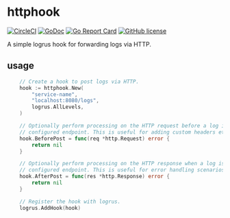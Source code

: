# httphook
[![CircleCI](https://img.shields.io/circleci/project/github/hourglassdesign/httphook.svg)](https://circleci.com/gh/hourglassdesign/httphook)
[![GoDoc](https://godoc.org/github.com/hourglassdesign/httphook?status.svg)](http://godoc.org/github.com/hourglassdesign/httphook)
[![Go Report Card](https://goreportcard.com/badge/github.com/hourglassdesign/httphook)](https://goreportcard.com/report/github.com/hourglassdesign/httphook)
[![GitHub license](https://img.shields.io/badge/license-MIT-blue.svg)](https://raw.githubusercontent.com/hourglassdesign/httphook/release/LICENSE)

A simple logrus hook for forwarding logs via HTTP.

## usage
```go
	// Create a hook to post logs via HTTP.
	hook := httphook.New(
		"service-name",
		"localhost:8080/logs",
		logrus.AllLevels,
	)

	// Optionally perform processing on the HTTP request before a log is posted to the
	// configured endpoint. This is useful for adding custom headers etc.
	hook.BeforePost = func(req *http.Request) error {
		return nil
	}

	// Optionally perform processing on the HTTP response when a log is posted to the
	// configured endpoint. This is useful for error handling scenarios & debugging.
	hook.AfterPost = func(res *http.Response) error {
		return nil
	}

	// Register the hook with logrus.
	logrus.AddHook(hook)
```